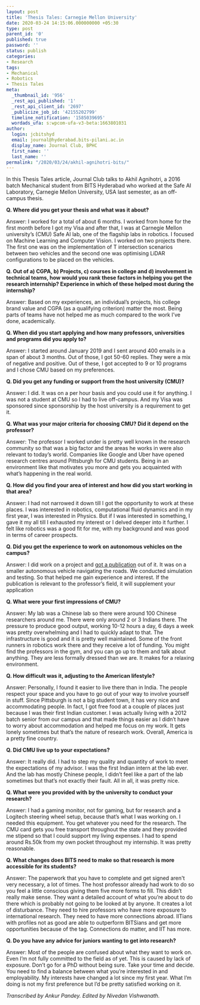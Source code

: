 ```yaml
---
layout: post
title: 'Thesis Tales: Carnegie Mellon University'
date: 2020-03-24 14:15:06.000000000 +05:30
type: post
parent_id: '0'
published: true
password: ''
status: publish
categories:
- Research
tags:
- Mechanical
- Robotics
- Thesis Tales
meta:
  _thumbnail_id: '956'
  _rest_api_published: '1'
  _rest_api_client_id: '2697'
  _publicize_job_id: '42155202799'
  timeline_notification: '1585039695'
  wordads_ufa: s:wpcom-ufa-v3-beta:1663801031
author:
  login: jcbitshyd
  email: journal@hyderabad.bits-pilani.ac.in
  display_name: Journal Club, BPHC
  first_name: ''
  last_name: ''
permalink: "/2020/03/24/akhil-agnihotri-bits/"
---
```

<p><!-- wp:paragraph --></p>
<p>In this Thesis Tales article, Journal Club talks to Akhil Agnihotri, a 2016 batch Mechanical student from BITS Hyderabad who worked at the Safe AI Laboratory, Carnegie Mellon University, USA last semester, as an off-campus thesis. </p>
<p><!-- /wp:paragraph --></p>
<p><!-- wp:paragraph --></p>
<p><strong>Q. Where did you get your thesis and what was it about?</strong></p>
<p><!-- /wp:paragraph --></p>
<p><!-- wp:paragraph --></p>
<p>Answer: I worked for a total of about 6 months. I worked from home for the first month before I got my Visa and after that, I was at Carnegie Mellon university’s (CMU) Safe AI lab, one of the flagship labs in robotics. I focused on Machine Learning and Computer Vision. I worked on two projects there. The first one was on the implementation of T intersection scenarios between two vehicles and the second one was optimising LiDAR configurations to be placed on the vehicles.&nbsp;</p>
<p><!-- /wp:paragraph --></p>
<p><!-- wp:paragraph --></p>
<p><strong>Q. Out of a) CGPA, b) Projects, c) courses in college and d) involvement in technical teams, how would you rank these factors in helping you get the research internship? Experience in which of these helped most during the internship?</strong></p>
<p><!-- /wp:paragraph --></p>
<p><!-- wp:paragraph --></p>
<p>Answer: Based on my experiences, an individual’s projects, his college brand value and CGPA (as a qualifying criterion) matter the most. Being parts of teams have not helped me as much compared to the work I’ve done, academically.&nbsp;</p>
<p><!-- /wp:paragraph --></p>
<p><!-- wp:paragraph --></p>
<p><strong>Q. When did you start applying and how many professors, universities and programs did you apply to?&nbsp;</strong></p>
<p><!-- /wp:paragraph --></p>
<p><!-- wp:paragraph --></p>
<p>Answer: I started around January 2019 and I sent around 400 emails in a span of about 3 months. Out of those, I got 50-60 replies. They were a mix of negative and positive. Out of these, I got accepted to 9 or 10 programs and I chose CMU based on my preferences.&nbsp;</p>
<p><!-- /wp:paragraph --></p>
<p><!-- wp:paragraph --></p>
<p><strong>Q. Did you get any funding or support from the host university (CMU)?</strong></p>
<p><!-- /wp:paragraph --></p>
<p><!-- wp:paragraph --></p>
<p>Answer: I did. It was on a per hour basis and you could use it for anything. I was not a student at CMU so I had to live off-campus. And my Visa was sponsored since sponsorship by the host university is a requirement to get it.&nbsp;</p>
<p><!-- /wp:paragraph --></p>
<p><!-- wp:paragraph --></p>
<p><strong>Q. What was your major criteria for choosing CMU? Did it depend on the professor?</strong></p>
<p><!-- /wp:paragraph --></p>
<p><!-- wp:paragraph --></p>
<p>Answer: The professor I worked under is pretty well known in the research community so that was a big factor and the areas he works in were also relevant to today’s world. Companies like Google and Uber have opened research centres around Pittsburgh for CMU students. Being in an environment like that motivates you more and gets you acquainted with what’s happening in the real world.</p>
<p><!-- /wp:paragraph --></p>
<p><!-- wp:paragraph --></p>
<p><strong>Q. How did you find your area of interest and how did you start working in that area?</strong></p>
<p><!-- /wp:paragraph --></p>
<p><!-- wp:paragraph --></p>
<p>Answer: I had not narrowed it down till I got the opportunity to work at these places. I was interested in robotics, computational fluid dynamics and in my first year, I was interested in Physics. But if I was interested in something, I gave it my all till I exhausted my interest or I delved deeper into it further. I felt like robotics was a good fit for me, with my background and was good in terms of career prospects.&nbsp;</p>
<p><!-- /wp:paragraph --></p>
<p><!-- wp:paragraph --></p>
<p><strong>Q. Did you get the experience to work on autonomous vehicles on the campus?</strong></p>
<p><!-- /wp:paragraph --></p>
<p><!-- wp:paragraph --></p>
<p>Answer: I did work on a project and <a rel="noreferrer noopener" href="https://arxiv.org/abs/1909.03854" target="_blank">got a publication</a> out of it. It was on a smaller autonomous vehicle navigating the roads. We conducted simulation and testing. So that helped me gain experience and interest. If the publication is relevant to the professor’s field, it will supplement your application</p>
<p><!-- /wp:paragraph --></p>
<p><!-- wp:paragraph --></p>
<p><strong>Q. What were your first impressions of CMU?</strong></p>
<p><!-- /wp:paragraph --></p>
<p><!-- wp:paragraph --></p>
<p>Answer: My lab was a Chinese lab so there were around 100 Chinese researchers around me. There were only around 2 or 3 Indians there. The pressure to produce good output, working 10-12 hours a day, 6 days a week was pretty overwhelming and I had to quickly adapt to that. The infrastructure is good and it is pretty well maintained. Some of the front runners in robotics work there and they receive a lot of funding. You might find the professors in the gym, and you can go up to them and talk about anything. They are less formally dressed than we are. It makes for a relaxing environment.&nbsp;</p>
<p><!-- /wp:paragraph --></p>
<p><!-- wp:paragraph --></p>
<p><strong>Q. How difficult was it, adjusting to the American lifestyle?</strong></p>
<p><!-- /wp:paragraph --></p>
<p><!-- wp:paragraph --></p>
<p>Answer: Personally, I found it easier to live there than in India. The people respect your space and you have to go out of your way to involve yourself in stuff. Since Pittsburgh is not a big student town, it has very nice and accommodating people. In fact, I got free food at a couple of places just because I was their first Indian customer. I was actually living with a 2012 batch senior from our campus and that made things easier as I didn’t have to worry about accommodation and helped me focus on my work. It gets lonely sometimes but that’s the nature of research work. Overall, America is a pretty fine country.</p>
<p><!-- /wp:paragraph --></p>
<p><!-- wp:paragraph --></p>
<p><strong>Q. Did CMU live up to your expectations?</strong></p>
<p><!-- /wp:paragraph --></p>
<p><!-- wp:paragraph --></p>
<p>Answer: It really did. I had to step my quality and quantity of work to meet the expectations of my advisor. I was the first Indian intern at the lab ever. And the lab has mostly Chinese people, I didn’t feel like a part of the lab sometimes but that’s not exactly their fault. All in all, it was pretty nice.</p>
<p><!-- /wp:paragraph --></p>
<p><!-- wp:paragraph --></p>
<p><strong>Q. What were you provided with by the university to conduct your research?</strong></p>
<p><!-- /wp:paragraph --></p>
<p><!-- wp:paragraph --></p>
<p>Answer: I had a gaming monitor, not for gaming, but for research and a Logitech steering wheel setup, because that’s what I was working on. I needed this equipment. You get whatever you need for the research. The CMU card gets you free transport throughout the state and they provided me stipend so that I could support my living expenses. I had to spend around Rs.50k from my own pocket throughout my internship. It was pretty reasonable.&nbsp;</p>
<p><!-- /wp:paragraph --></p>
<p><!-- wp:paragraph --></p>
<p><strong>Q. What changes does BITS need to make so that research is more accessible for its students?</strong></p>
<p><!-- /wp:paragraph --></p>
<p><!-- wp:paragraph --></p>
<p>Answer: The paperwork that you have to complete and get signed aren't very necessary, a lot of times. The host professor already had work to do so you feel a little conscious giving them five more forms to fill. This didn’t really make sense. They want a detailed account of what you’re about to do there which is probably not going to be looked at by anyone. It creates a lot of disturbance. They need to hire professors who have more exposure to international research. They need to have more connections abroad. IITians with profiles not as good are able to outperform BITSians and get more opportunities because of the tag. Connections do matter, and IIT has more.&nbsp;</p>
<p><!-- /wp:paragraph --></p>
<p><!-- wp:paragraph --></p>
<p><strong>Q. Do you have any advice for juniors wanting to get into research?</strong></p>
<p><!-- /wp:paragraph --></p>
<p><!-- wp:paragraph --></p>
<p>Answer: Most of the people are confused about what they want to work on. Even I’m not fully committed to the field as of yet. This is caused by lack of exposure. Don’t go for a PhD without being sure. Take your time and decide. You need to find a balance between what you’re interested in and employability. My interests have changed a lot since my first year. What I’m doing is not my first preference but I’d be pretty satisfied working on it.</p>
<p><!-- /wp:paragraph --></p>
<p><!-- wp:paragraph --></p>
<p><em>Transcribed by Ankur Pandey. Edited by Nivedan Vishwanath.</em></p>
<p><!-- /wp:paragraph --></p>
